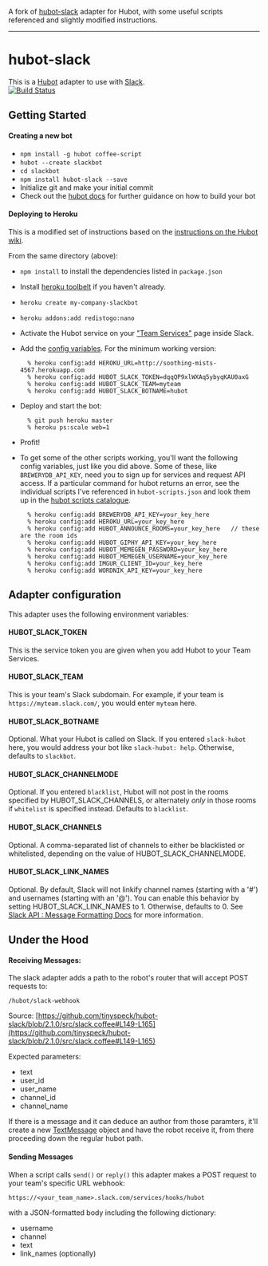 A fork of [hubot-slack](https://github.com/tinyspeck/hubot-slack) adapter for Hubot, with some useful scripts referenced and slightly modified instructions.

--------

# hubot-slack

This is a [Hubot](http://hubot.github.com/) adapter to use with [Slack](https://slack.com).  
[![Build Status](https://travis-ci.org/tinyspeck/hubot-slack.png)](https://travis-ci.org/tinyspeck/hubot-slack)

## Getting Started

#### Creating a new bot

- `npm install -g hubot coffee-script`
- `hubot --create slackbot`
- `cd slackbot`
- `npm install hubot-slack --save`
- Initialize git and make your initial commit
- Check out the [hubot docs](https://github.com/github/hubot/tree/master/docs) for further guidance on how to build your bot

#### Deploying to Heroku

This is a modified set of instructions based on the [instructions on the Hubot wiki](https://github.com/github/hubot/blob/master/docs/deploying/heroku.md).

From the same directory (above):

- `npm install` to install the dependencies listed in `package.json`
- Install [heroku toolbelt](https://toolbelt.heroku.com/) if you haven't already.
- `heroku create my-company-slackbot`
- `heroku addons:add redistogo:nano`
- Activate the Hubot service on your ["Team Services"](http://my.slack.com/services/new/hubot) page inside Slack.
- Add the [config variables](#adapter-configuration). For the minimum working version:

        % heroku config:add HEROKU_URL=http://soothing-mists-4567.herokuapp.com
        % heroku config:add HUBOT_SLACK_TOKEN=dqqQP9xlWXAq5ybyqKAU0axG
        % heroku config:add HUBOT_SLACK_TEAM=myteam
        % heroku config:add HUBOT_SLACK_BOTNAME=hubot

- Deploy and start the bot:

        % git push heroku master
        % heroku ps:scale web=1

- Profit!

- To get some of the other scripts working, you'll want the following config variables, just like you did above. Some of these, like `BREWERYDB_API_KEY`, need you to sign up for services and request API access. If a particular command for hubot returns an error, see the individual scripts I've referenced in `hubot-scripts.json` and look them up in the [hubot scripts catalogue](http://hubot-script-catalog.herokuapp.com).

        % heroku config:add BREWERYDB_API_KEY=your_key_here
        % heroku config:add HEROKU_URL=your_key_here
        % heroku config:add HUBOT_ANNOUNCE_ROOMS=your_key_here   // these are the room ids
        % heroku config:add HUBOT_GIPHY_API_KEY=your_key_here
        % heroku config:add HUBOT_MEMEGEN_PASSWORD=your_key_here
        % heroku config:add HUBOT_MEMEGEN_USERNAME=your_key_here
        % heroku config:add IMGUR_CLIENT_ID=your_key_here
        % heroku config:add WORDNIK_API_KEY=your_key_here

## Adapter configuration

This adapter uses the following environment variables:

#### HUBOT\_SLACK\_TOKEN

This is the service token you are given when you add Hubot to your Team Services.

#### HUBOT\_SLACK\_TEAM

This is your team's Slack subdomain. For example, if your team is `https://myteam.slack.com/`, you would enter `myteam` here.

#### HUBOT\_SLACK\_BOTNAME

Optional. What your Hubot is called on Slack. If you entered `slack-hubot` here, you would address your bot like `slack-hubot: help`. Otherwise, defaults to `slackbot`.

#### HUBOT\_SLACK\_CHANNELMODE

Optional. If you entered `blacklist`, Hubot will not post in the rooms specified by HUBOT_SLACK_CHANNELS, or alternately *only* in those rooms if `whitelist` is specified instead. Defaults to `blacklist`.

#### HUBOT\_SLACK\_CHANNELS

Optional. A comma-separated list of channels to either be blacklisted or whitelisted, depending on the value of HUBOT_SLACK_CHANNELMODE.

#### HUBOT\_SLACK\_LINK\_NAMES

Optional. By default, Slack will not linkify channel names (starting with a '#') and usernames (starting with an '@'). You can enable this behavior by setting HUBOT_SLACK_LINK_NAMES to 1. Otherwise, defaults to 0. See [Slack API : Message Formatting Docs](https://api.slack.com/docs/formatting) for more information.

## Under the Hood

#### Receiving Messages:

The slack adapter adds a path to the robot's router that will accept POST requests to:

`/hubot/slack-webhook`

Source: [https://github.com/tinyspeck/hubot-slack/blob/2.1.0/src/slack.coffee#L149-L165](https://github.com/tinyspeck/hubot-slack/blob/2.1.0/src/slack.coffee#L149-L165)

Expected parameters:

- text
- user_id
- user_name
- channel_id
- channel_name

If there is a message and it can deduce an author from those paramters, it'll create a new [TextMessage](https://github.com/github/hubot/blob/v2.7.2/src/message.coffee#L14) object and have the robot receive it, from there proceeding down the regular hubot path.

#### Sending Messages

When a script calls `send()` or `reply()` this adapter makes a POST request to your team's specific URL webhook:

`https://<your_team_name>.slack.com/services/hooks/hubot`

with a JSON-formatted body including the following dictionary:

- username
- channel
- text
- link_names (optionally)
